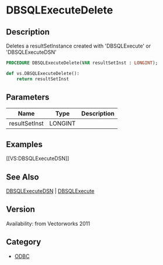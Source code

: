 # DBSQLExecuteDelete

## Description
Deletes a resultSetInstance created with 'DBSQLExecute' or 'DBSQLExecuteDSN'

```pascal
PROCEDURE DBSQLExecuteDelete(VAR resultSetInst : LONGINT);
```

```python
def vs.DBSQLExecuteDelete():
    return resultSetInst
```

## Parameters
|Name|Type|Description|
|---|---|---|
|resultSetInst|LONGINT|   |

## Examples
[[VS:DBSQLExecuteDSN]]

## See Also
[DBSQLExecuteDSN](DBSQLExecuteDSN.md) | [DBSQLExecute](DBSQLExecute.md)

## Version
Availability: from Vectorworks 2011

## Category
* [ODBC](../Categories/ODBC.md)
